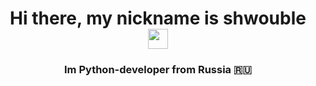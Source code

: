<h1 align="center">Hi there, my nickname is shwouble 
<img src="https://github.com/blackcater/blackcater/raw/main/images/Hi.gif" height="32"/></h1>
<h3 align="center">Im Python-developer from Russia 🇷🇺</h3>
